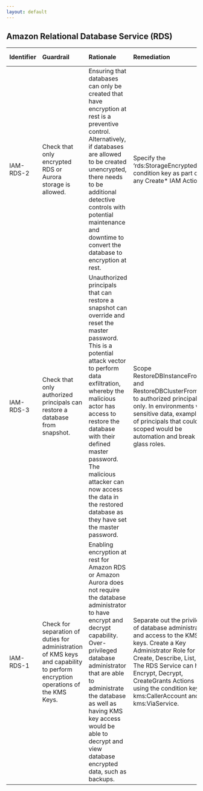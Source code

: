 ```yaml
---
layout: default
---
```


## Amazon Relational Database Service (RDS)

| Identifier   | Guardrail                                                                                                                      | Rationale                                                                                                                                                                                                                                                                                                                                                                        | Remediation                                                                                                                                                                                                                                                                        | References                                                                                                                                                                                                         | Policy                     | IAM Actions   |
|:-------------|:-------------------------------------------------------------------------------------------------------------------------------|:---------------------------------------------------------------------------------------------------------------------------------------------------------------------------------------------------------------------------------------------------------------------------------------------------------------------------------------------------------------------------------|:-----------------------------------------------------------------------------------------------------------------------------------------------------------------------------------------------------------------------------------------------------------------------------------|:-------------------------------------------------------------------------------------------------------------------------------------------------------------------------------------------------------------------|:---------------------------|:--------------|
| IAM-RDS-2    | Check that only encrypted RDS or Aurora storage is allowed.                                                                    | Ensuring that databases can only be created that have encryption at rest is a preventive control. Alternatively, if databases are allowed to be created unencrypted, there needs to be additional detective controls with potential maintenance and downtime to convert the database to encryption at rest.                                                                      | Specify the ‘rds:StorageEncrypted’ condition key as part of any Create* IAM Actions.                                                                                                                                                                                               | https://docs.aws.amazon.com/IAM/latest/UserGuide/list_amazonrds.html#amazonrds-rds_StorageEncrypted                                                                                                                | nan                        |               |
| IAM-RDS-3    | Check that only authorized principals can restore a database from snapshot.                                                    | Unauthorized principals that can restore a snapshot can override and reset the master password. This is a potential attack vector to perform data exfiltration, whereby the malicious actor has access to restore the database with their defined master password. The malicious attacker can now access the data in the restored database as they have set the master password. | Scope RestoreDBInstanceFromS3 and RestoreDBClusterFromS3 to authorized principals only. In environments with sensitive data, examples of principals that could be scoped would be automation and break glass roles.                                                                | https://docs.aws.amazon.com/AmazonRDS/latest/APIReference/API_RestoreDBClusterFromS3.html https://docs.aws.amazon.com/AmazonRDS/latest/APIReference/API_RestoreDBInstanceFromS3.html                               | nan                        |               |
| IAM-RDS-1    | Check for separation of duties for administration of KMS keys and capability to perform encryption operations of the KMS Keys. | Enabling encryption at rest for Amazon RDS or Amazon Aurora does not require the database administrator to have encrypt and decrypt capability. Over-privileged database administrator that are able to administrate the database as well as having KMS key access would be able to decrypt and view database encrypted data, such as backups.                                   | Separate out the privileges of database administration and access to the KMS keys. Create a Key Administrator Role for Create, Describe, List, Get. The RDS Service can have Encrypt, Decrypt, CreateGrants Actions using the condition keys kms:CallerAccount and kms:ViaService. | https://docs.aws.amazon.com/kms/latest/developerguide/policy-conditions.html#conditions-kms-caller-account https://docs.aws.amazon.com/kms/latest/developerguide/policy-conditions.html#conditions-kms-via-service | KMS Policy and IAM Policy. |               |
